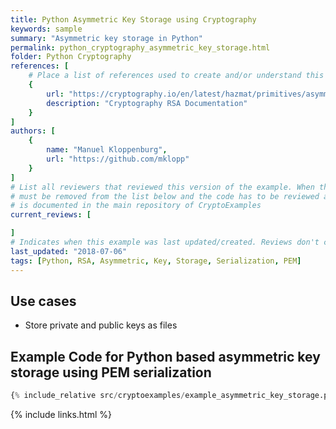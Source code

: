 ```yaml
---
title: Python Asymmetric Key Storage using Cryptography
keywords: sample
summary: "Asymmetric key storage in Python"
permalink: python_cryptography_asymmetric_key_storage.html
folder: Python Cryptography
references: [
    # Place a list of references used to create and/or understand this example.
    {
        url: "https://cryptography.io/en/latest/hazmat/primitives/asymmetric/rsa/",
        description: "Cryptography RSA Documentation"
    }
]
authors: [
    {
        name: "Manuel Kloppenburg",
        url: "https://github.com/mklopp"
    }
]
# List all reviewers that reviewed this version of the example. When the example is updated all old reviews
# must be removed from the list below and the code has to be reviewed again. The complete review process
# is documented in the main repository of CryptoExamples
current_reviews: [

]
# Indicates when this example was last updated/created. Reviews don't change this.
last_updated: "2018-07-06"
tags: [Python, RSA, Asymmetric, Key, Storage, Serialization, PEM]
---
```


## Use cases

- Store private and public keys as files

## Example Code for Python based asymmetric key storage using PEM serialization

```python
{% include_relative src/cryptoexamples/example_asymmetric_key_storage.py %}
```

{% include links.html %}